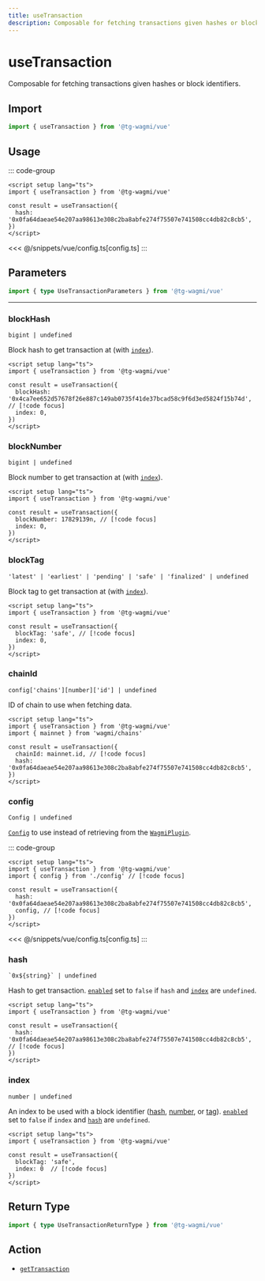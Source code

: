 ```yaml
---
title: useTransaction
description: Composable for fetching transactions given hashes or block identifiers.
---
```


<script setup>
const packageName = '@tg-wagmi/vue'
const actionName = 'getTransaction'
const typeName = 'GetTransaction'
const TData = 'GetTransactionData'
const TError = 'GetTransactionErrorType'
</script>

# useTransaction

Composable for fetching transactions given hashes or block identifiers.

## Import

```ts
import { useTransaction } from '@tg-wagmi/vue'
```

## Usage

::: code-group
```vue [index.vue]
<script setup lang="ts">
import { useTransaction } from '@tg-wagmi/vue'

const result = useTransaction({
  hash: '0x0fa64daeae54e207aa98613e308c2ba8abfe274f75507e741508cc4db82c8cb5',
})
</script>
```
<<< @/snippets/vue/config.ts[config.ts]
:::

## Parameters

```ts
import { type UseTransactionParameters } from '@tg-wagmi/vue'
```

---

### blockHash

`bigint | undefined`

Block hash to get transaction at (with [`index`](#index)).

```vue
<script setup lang="ts">
import { useTransaction } from '@tg-wagmi/vue'

const result = useTransaction({
  blockHash: '0x4ca7ee652d57678f26e887c149ab0735f41de37bcad58c9f6d3ed5824f15b74d', // [!code focus]
  index: 0,
})
</script>
```

### blockNumber

`bigint | undefined`

Block number to get transaction at (with [`index`](#index)).

```vue
<script setup lang="ts">
import { useTransaction } from '@tg-wagmi/vue'

const result = useTransaction({
  blockNumber: 17829139n, // [!code focus]
  index: 0,
})
</script>
```

### blockTag

`'latest' | 'earliest' | 'pending' | 'safe' | 'finalized' | undefined`

Block tag to get transaction at (with [`index`](#index)).

```vue
<script setup lang="ts">
import { useTransaction } from '@tg-wagmi/vue'

const result = useTransaction({
  blockTag: 'safe', // [!code focus]
  index: 0,
})
</script>
```

### chainId

`config['chains'][number]['id'] | undefined`

ID of chain to use when fetching data.

```vue
<script setup lang="ts">
import { useTransaction } from '@tg-wagmi/vue'
import { mainnet } from 'wagmi/chains'

const result = useTransaction({
  chainId: mainnet.id, // [!code focus]
  hash: '0x0fa64daeae54e207aa98613e308c2ba8abfe274f75507e741508cc4db82c8cb5',
})
</script>
```

### config

`Config | undefined`

[`Config`](/vue/api/createConfig#config) to use instead of retrieving from the [`WagmiPlugin`](/vue/api/WagmiPlugin).

::: code-group
```vue [index.vue]
<script setup lang="ts">
import { useTransaction } from '@tg-wagmi/vue'
import { config } from './config' // [!code focus]

const result = useTransaction({
  hash: '0x0fa64daeae54e207aa98613e308c2ba8abfe274f75507e741508cc4db82c8cb5',
  config, // [!code focus]
})
</script>
```
<<< @/snippets/vue/config.ts[config.ts]
:::

### hash

`` `0x${string}` | undefined ``

Hash to get transaction. [`enabled`](#enabled) set to `false` if `hash` and [`index`](#index) are `undefined`.

```vue
<script setup lang="ts">
import { useTransaction } from '@tg-wagmi/vue'

const result = useTransaction({
  hash: '0x0fa64daeae54e207aa98613e308c2ba8abfe274f75507e741508cc4db82c8cb5', // [!code focus]
})
</script>
```

### index

`number | undefined`

An index to be used with a block identifier ([hash](#blockhash), [number](#blocknumber), or [tag](#blocktag)). [`enabled`](#enabled) set to `false` if `index` and [`hash`](#hash) are `undefined`.

```vue
<script setup lang="ts">
import { useTransaction } from '@tg-wagmi/vue'

const result = useTransaction({
  blockTag: 'safe',
  index: 0  // [!code focus]
})
</script>
```

<!--@include: @shared/query-options.md-->

## Return Type

```ts
import { type UseTransactionReturnType } from '@tg-wagmi/vue'
```

<!--@include: @shared/query-result.md-->

<!--@include: @shared/query-imports.md-->

## Action

- [`getTransaction`](/core/api/actions/getTransaction)
